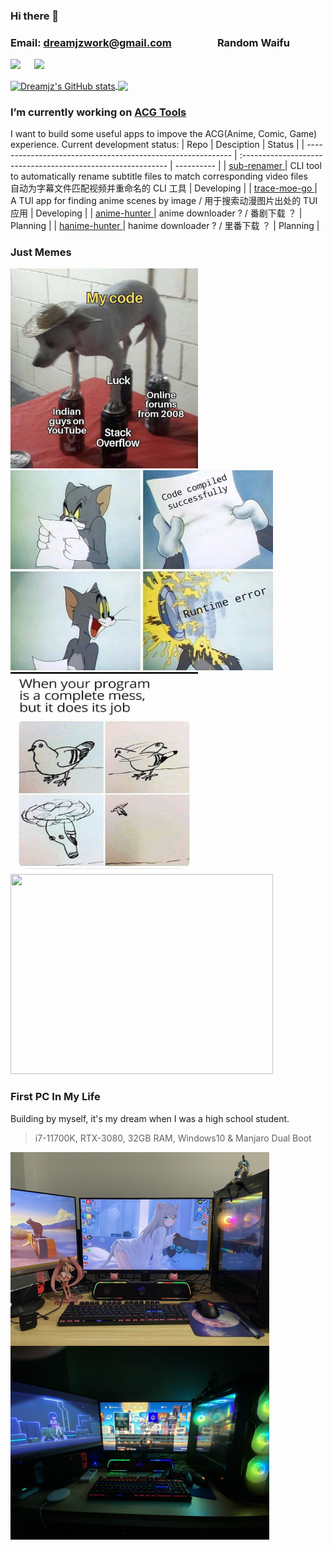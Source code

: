 ### Hi there 👋
### Email: dreamjzwork@gmail.com  &emsp;&emsp;&emsp;&emsp;  Random Waifu
<!--
**dreamjz/dreamjz** is a ✨ _special_ ✨ repository because its `README.md` (this file) appears on your GitHub profile.

Here are some ideas to get you started:

- 🔭 I’m currently working on ...
- 🌱 I’m currently learning ...
- 👯 I’m looking to collaborate on ...
- 🤔 I’m looking for help with ...
- 💬 Ask me about ...
- 📫 How to reach me: ...
- 😄 Pronouns: ...
- ⚡ Fun fact: ...
-->

<!-- 
  If you prefer to use your own Moe-Counter
  please refer to the tutorial 
  in its original repo: https://github.com/journey-ad/Moe-Counter
  and deploy it to the Replit or Glitch
-->
 <img src="https://political-capable-roll.glitch.me/get/@dreamjz?theme=rule34" /> &emsp; <img src="https://waifu-pics-black.vercel.app/sfw?eps=happy,wink,smug,wave,smile,nom" height="200" />

<div>
  <a href="https://github.com/anuraghazra/github-readme-stats#gh-light-mode-only">
    <img align="center" src="https://github-readme-stats.vercel.app/api?username=dreamjz&count_private=true&show_icons=true" alt="Dreamjz's GitHub stats" />
    <img align="center" src="https://github-readme-stats.vercel.app/api/top-langs/?username=dreamjz&hide=html,scss,cmake,css,vue,dockerfile&langs_count=10&show_icons=true&layout=compact" />
  </a>
</div>

###  I’m currently working on [ACG Tools](https://github.com/acgtools)
I want to build some useful apps to impove the ACG(Anime, Comic, Game) experience. Current development status:
| Repo                                                        | Desciption                                                   | Status     |
| ----------------------------------------------------------- | :----------------------------------------------------------- | ---------- |
| [sub-renamer ](https://github.com/acgtools/sub-renamer)     | CLI tool to automatically rename subtitle files to match corresponding video files <br />自动为字幕文件匹配视频并重命名的 CLI 工具 | Developing |
| [trace-moe-go ](https://github.com/acgtools/trace-moe-go)   | A TUI app for finding anime scenes by image / 用于搜索动漫图片出处的 TUI 应用 | Developing |
| [anime-hunter ](https://github.com/acgtools/anime-hunter)   | anime downloader ? / 番剧下载 ？                             | Planning   |
| [hanime-hunter ](https://github.com/acgtools/hanime-hunter) | hanime downloader ? / 里番下载 ？                            | Planning   |




### Just Memes

<div>
  <img src="https://raw.githubusercontent.com/dreamjz/pics/main/pics/2023/202310152217098.jpeg" width="300" height="320" /> 
  <img src="https://raw.githubusercontent.com/dreamjz/pics/main/pics/2023/202310152220109.jpeg"  width="420" height="320" /> 
  <img src="https://raw.githubusercontent.com/dreamjz/pics/main/pics/2023/202310152309514.jpeg" width="300" height="320" /> 
  <img src="https://raw.githubusercontent.com/dreamjz/pics/main/pics/2023/202310152311241.gif" width="420" height="320" />
</div>

### First PC In My Life
Building by myself, it's my dream when I was a high school student.


>  i7-11700K, RTX-3080, 32GB RAM, Windows10 & Manjaro Dual Boot

<div>
  <img align="center" src="https://raw.githubusercontent.com/dreamjz/pics/main/pics/-1dd9c802b91cd7cf.c41cb30e.jpg" width="414" /> 
  <img align="center" src="https://raw.githubusercontent.com/dreamjz/pics/main/pics/dognhetfsa.jpg" width="414"/>
</div>


